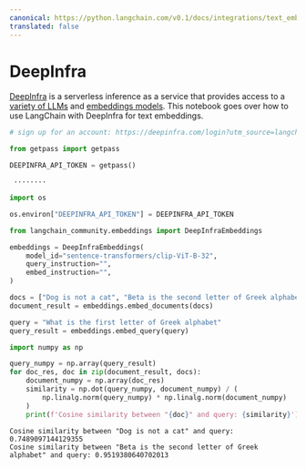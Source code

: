 ```yaml
---
canonical: https://python.langchain.com/v0.1/docs/integrations/text_embedding/deepinfra
translated: false
---
```


# DeepInfra

[DeepInfra](https://deepinfra.com/?utm_source=langchain) is a serverless inference as a service that provides access to a [variety of LLMs](https://deepinfra.com/models?utm_source=langchain) and [embeddings models](https://deepinfra.com/models?type=embeddings&utm_source=langchain). This notebook goes over how to use LangChain with DeepInfra for text embeddings.

```python
# sign up for an account: https://deepinfra.com/login?utm_source=langchain

from getpass import getpass

DEEPINFRA_API_TOKEN = getpass()
```

```output
 ········
```

```python
import os

os.environ["DEEPINFRA_API_TOKEN"] = DEEPINFRA_API_TOKEN
```

```python
from langchain_community.embeddings import DeepInfraEmbeddings
```

```python
embeddings = DeepInfraEmbeddings(
    model_id="sentence-transformers/clip-ViT-B-32",
    query_instruction="",
    embed_instruction="",
)
```

```python
docs = ["Dog is not a cat", "Beta is the second letter of Greek alphabet"]
document_result = embeddings.embed_documents(docs)
```

```python
query = "What is the first letter of Greek alphabet"
query_result = embeddings.embed_query(query)
```

```python
import numpy as np

query_numpy = np.array(query_result)
for doc_res, doc in zip(document_result, docs):
    document_numpy = np.array(doc_res)
    similarity = np.dot(query_numpy, document_numpy) / (
        np.linalg.norm(query_numpy) * np.linalg.norm(document_numpy)
    )
    print(f'Cosine similarity between "{doc}" and query: {similarity}')
```

```output
Cosine similarity between "Dog is not a cat" and query: 0.7489097144129355
Cosine similarity between "Beta is the second letter of Greek alphabet" and query: 0.9519380640702013
```